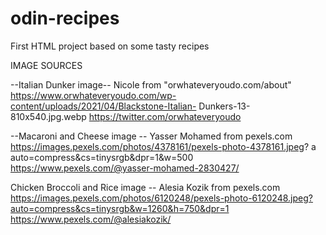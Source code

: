 # odin-recipes
First HTML project based on some tasty recipes
 
IMAGE SOURCES

--Italian Dunker image-- Nicole from "orwhateveryoudo.com/about"
https://www.orwhateveryoudo.com/wp-content/uploads/2021/04/Blackstone-Italian-		 Dunkers-13-810x540.jpg.webp
https://twitter.com/orwhateveryoudo



--Macaroni and Cheese image -- Yasser Mohamed from pexels.com
https://images.pexels.com/photos/4378161/pexels-photo-4378161.jpeg?		  		 a auto=compress&cs=tinysrgb&dpr=1&w=500
https://www.pexels.com/@yasser-mohamed-2830427/



Chicken Broccoli and Rice image -- Alesia Kozik from pexels.com
https://images.pexels.com/photos/6120248/pexels-photo-6120248.jpeg?auto=compress&cs=tinysrgb&w=1260&h=750&dpr=1
https://www.pexels.com/@alesiakozik/
